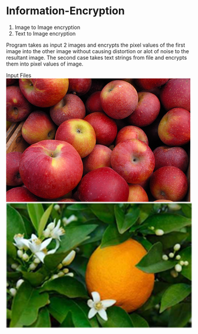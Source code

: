 # Information-Encryption

1) Image to Image encryption
2) Text to Image encryption

Program takes as input 2 images and encrypts the pixel values of the first image into the other image without causing distortion or alot of noise to the resultant image. The second case takes text strings from file and encrypts them into pixel values of image.

Input Files
<img src="/apples.jpg">
<img src="/orange.jpg">
